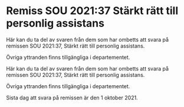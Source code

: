 # Remiss SOU 2021:37 Stärkt rätt till personlig assistans

Här kan du ta del av svaren från dem som har ombetts att svara på remissen SOU 2021:37, Stärkt rätt till personlig assistans.

Övriga yttranden finns tillgängliga i departementet.

Här kan du ta del av svaren från dem som har ombetts att svara på remissen SOU 2021:37, Stärkt rätt till personlig assistans.

Övriga yttranden finns tillgängliga i departementet.

Sista dag att svara på remissen är den 1 oktober 2021.
